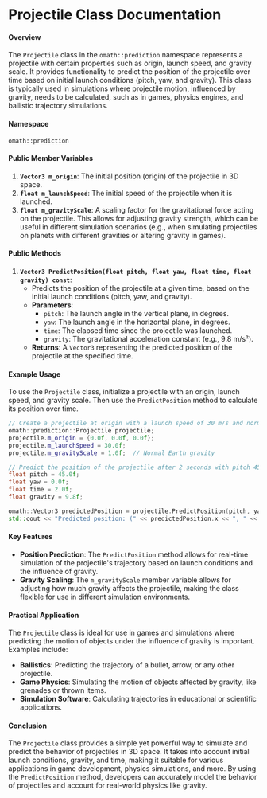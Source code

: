 # Projectile Class Documentation

#### Overview
The `Projectile` class in the `omath::prediction` namespace represents a projectile with certain properties such as origin, launch speed, and gravity scale. It provides functionality to predict the position of the projectile over time based on initial launch conditions (pitch, yaw, and gravity). This class is typically used in simulations where projectile motion, influenced by gravity, needs to be calculated, such as in games, physics engines, and ballistic trajectory simulations.

#### Namespace
`omath::prediction`

#### Public Member Variables
1. **`Vector3 m_origin`**: The initial position (origin) of the projectile in 3D space.
2. **`float m_launchSpeed`**: The initial speed of the projectile when it is launched.
3. **`float m_gravityScale`**: A scaling factor for the gravitational force acting on the projectile. This allows for adjusting gravity strength, which can be useful in different simulation scenarios (e.g., when simulating projectiles on planets with different gravities or altering gravity in games).

#### Public Methods

1. **`Vector3 PredictPosition(float pitch, float yaw, float time, float gravity) const`**:
    - Predicts the position of the projectile at a given time, based on the initial launch conditions (pitch, yaw, and gravity).
    - **Parameters**:
        - `pitch`: The launch angle in the vertical plane, in degrees.
        - `yaw`: The launch angle in the horizontal plane, in degrees.
        - `time`: The elapsed time since the projectile was launched.
        - `gravity`: The gravitational acceleration constant (e.g., 9.8 m/s²).
    - **Returns**: A `Vector3` representing the predicted position of the projectile at the specified time.

#### Example Usage
To use the `Projectile` class, initialize a projectile with an origin, launch speed, and gravity scale. Then use the `PredictPosition` method to calculate its position over time.

```c++
// Create a projectile at origin with a launch speed of 30 m/s and normal gravity scale
omath::prediction::Projectile projectile;
projectile.m_origin = {0.0f, 0.0f, 0.0f};
projectile.m_launchSpeed = 30.0f;
projectile.m_gravityScale = 1.0f;  // Normal Earth gravity

// Predict the position of the projectile after 2 seconds with pitch 45 degrees and yaw 0 degrees
float pitch = 45.0f;
float yaw = 0.0f;
float time = 2.0f;
float gravity = 9.8f;

omath::Vector3 predictedPosition = projectile.PredictPosition(pitch, yaw, time, gravity);
std::cout << "Predicted position: (" << predictedPosition.x << ", " << predictedPosition.y << ", " << predictedPosition.z << ")" << std::endl;
```

#### Key Features
- **Position Prediction**: The `PredictPosition` method allows for real-time simulation of the projectile's trajectory based on launch conditions and the influence of gravity.
- **Gravity Scaling**: The `m_gravityScale` member variable allows for adjusting how much gravity affects the projectile, making the class flexible for use in different simulation environments.

#### Practical Application
The `Projectile` class is ideal for use in games and simulations where predicting the motion of objects under the influence of gravity is important. Examples include:
- **Ballistics**: Predicting the trajectory of a bullet, arrow, or any other projectile.
- **Game Physics**: Simulating the motion of objects affected by gravity, like grenades or thrown items.
- **Simulation Software**: Calculating trajectories in educational or scientific applications.

#### Conclusion
The `Projectile` class provides a simple yet powerful way to simulate and predict the behavior of projectiles in 3D space. It takes into account initial launch conditions, gravity, and time, making it suitable for various applications in game development, physics simulations, and more. By using the `PredictPosition` method, developers can accurately model the behavior of projectiles and account for real-world physics like gravity.